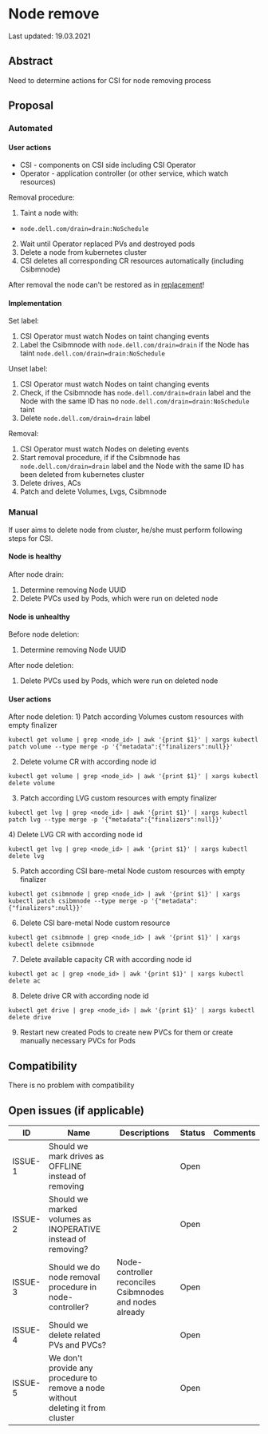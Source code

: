 # Node remove

Last updated: 19.03.2021

## Abstract

Need to determine actions for CSI for node removing process

## Proposal

### Automated

#### User actions

- CSI - components on CSI side including CSI Operator
- Operator - application controller (or other service, which watch resources)

Removal procedure:
1. Taint a node with:
- `node.dell.com/drain=drain:NoSchedule`
2. Wait until Operator replaced PVs and destroyed pods
3. Delete a node from kubernetes cluster
4. CSI deletes all corresponding CR resources automatically (including Csibmnode)

After removal the node can't be restored as in [replacement](https://github.com/dell/csi-baremetal/blob/master/docs/proposals/node-replacement.md)!

#### Implementation

Set label:
1. CSI Operator must watch Nodes on taint changing events
2. Label the Csibmnode with `node.dell.com/drain=drain` if the Node has taint `node.dell.com/drain=drain:NoSchedule`

Unset label:
1. CSI Operator must watch Nodes on taint changing events
2. Check, if the Csibmnode has `node.dell.com/drain=drain` label and the Node with the same ID has no `node.dell.com/drain=drain:NoSchedule` taint
3. Delete `node.dell.com/drain=drain` label

Removal:
1. CSI Operator must watch Nodes on deleting events
2. Start removal procedure, if if the Csibmnode has `node.dell.com/drain=drain` label and the Node with the same ID has been deleted from kubernetes cluster
3. Delete drives, ACs
4. Patch and delete Volumes, Lvgs, Csibmnode

### Manual

If user aims to delete node from cluster, he/she must perform following steps for CSI.  

#### Node is healthy

After node drain:
1) Determine removing Node UUID 
2) Delete PVCs used by Pods, which were run on deleted node

#### Node is unhealthy

Before node deletion:
1) Determine removing Node UUID 

After node deletion:
1) Delete PVCs used by Pods, which were run on deleted node

#### User actions
After node deletion:
1) Patch according Volumes custom resources with empty finalizer  
```
kubectl get volume | grep <node_id> | awk '{print $1}' | xargs kubectl patch volume --type merge -p '{"metadata":{"finalizers":null}}'
```
2) Delete volume CR with according node id
```
kubectl get volume | grep <node_id> | awk '{print $1}' | xargs kubectl delete volume
```
3) Patch according LVG custom resources with empty finalizer
```
kubectl get lvg | grep <node_id> | awk '{print $1}' | xargs kubectl patch lvg --type merge -p '{"metadata":{"finalizers":null}}'
```
4) Delete LVG CR with according node id
```
kubectl get lvg | grep <node_id> | awk '{print $1}' | xargs kubectl delete lvg
```
5) Patch according CSI bare-metal Node custom resources with empty finalizer
``` 
kubectl get csibmnode | grep <node_id> | awk '{print $1}' | xargs kubectl patch csibmnode --type merge -p '{"metadata":{"finalizers":null}}'
```
6) Delete CSI bare-metal Node custom resource
``` 
kubectl get csibmnode | grep <node_id> | awk '{print $1}' | xargs kubectl delete csibmnode
```
7) Delete available capacity CR with according node id
``` 
kubectl get ac | grep <node_id> | awk '{print $1}' | xargs kubectl delete ac
```
8) Delete drive CR with according node id 
``` 
kubectl get drive | grep <node_id> | awk '{print $1}' | xargs kubectl delete drive
```
9) Restart new created Pods to create new PVCs for them or create manually necessary PVCs for Pods

## Compatibility

There is no problem with compatibility

## Open issues (if applicable)

ID | Name | Descriptions | Status | Comments
---| -----| -------------| ------ | --------
ISSUE-1 | Should we mark drives as OFFLINE instead of removing  |  | Open  |   
ISSUE-2 | Should we marked volumes as INOPERATIVE instead of removing?  |  | Open  |
ISSUE-3 | Should we do node removal procedure in node-controller? | Node-controller reconciles Csibmnodes and nodes already | Open |
ISSUE-4 | Should we delete related PVs and PVCs? |  | Open  |
ISSUE-5 | We don't provide any procedure to remove a node without deleting it from cluster |  | Open |
